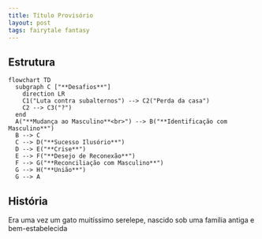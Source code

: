 ```yaml
---
title: Título Provisório
layout: post
tags: fairytale fantasy
---
```


## Estrutura

```mermaid
flowchart TD
  subgraph C ["**Desafios**"]
    direction LR
    C1("Luta contra subalternos") --> C2("Perda da casa")
    C2 --> C3("?")
  end
  A("**Mudança ao Masculino**<br>") --> B("**Identificação com Masculino**")
  B --> C
  C --> D("**Sucesso Ilusório**")
  D --> E("**Crise**")
  E --> F("**Desejo de Reconexão**")
  F --> G("**Reconciliação com Masculino**")
  G --> H("**União**")
  G --> A
```

## História

Era uma vez um gato muitíssimo serelepe, nascido sob uma família antiga e bem-estabelecida
